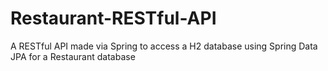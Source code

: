 # Restaurant-RESTful-API
A RESTful API made via Spring to access a H2 database using Spring Data JPA for a Restaurant database

